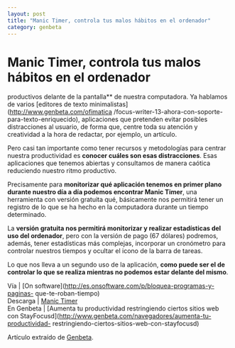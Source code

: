 ```yaml
---
layout: post
title: "Manic Timer, controla tus malos hábitos en el ordenador"
category: genbeta
---
```


# Manic Timer, controla tus malos hábitos en el ordenador

productivos delante de la pantalla** de nuestra computadora. Ya hablamos de
varios [editores de texto minimalistas](http://www.genbeta.com/ofimatica
/focus-writer-13-ahora-con-soporte-para-texto-enriquecido), aplicaciones que
pretenden evitar posibles distracciones al usuario, de forma que, centre toda
su atención y creatividad a la hora de redactar, por ejemplo, un artículo.

Pero casi tan importante como tener recursos y metodologías para centrar
nuestra productividad es **conocer cuáles son esas distracciones**. Esas
aplicaciones que tenemos abiertas y consultamos de manera caótica reduciendo
nuestro ritmo productivo.

Precisamente para **monitorizar qué aplicación tenemos en primer plano durante
nuestro día a día podemos encontrar Manic Timer**, una herramienta con versión
gratuita qué, básicamente nos permitirá tener un registro de lo que se ha
hecho en la computadora durante un tiempo determinado.

La **versión gratuita nos permitirá monitorizar y realizar estadísticas del
uso del ordenador**, pero con la versión de pago (67 dólares) podremos,
además, tener estadísticas más complejas, incorporar un cronómetro para
controlar nuestros tiempos y ocultar el icono de la barra de tareas.

Lo que nos lleva a un segundo uso de la aplicación, **como puede ser el de
controlar lo que se realiza mientras no podemos estar delante del mismo**.

Vía | [On software](http://es.onsoftware.com/p/bloquea-programas-y-paginas-
que-te-roban-tiempo)  
Descarga | [Manic Timer](http://www.manictime.com/Download/)  
En Genbeta | [Aumenta tu productividad restringiendo ciertos sitios web con
StayFocusd](http://www.genbeta.com/navegadores/aumenta-tu-productividad-
restringiendo-ciertos-sitios-web-con-stayfocusd)

Artículo extraído de [Genbeta](http://www.genbeta.com).